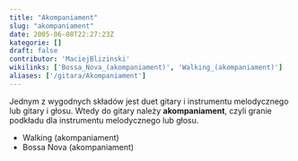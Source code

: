 ```yaml
---
title: "Akompaniament"
slug: "akompaniament"
date: 2005-06-08T22:27:23Z
kategorie: []
draft: false
contributor: 'MaciejBlizinski'
wikilinks: ['Bossa_Nova_(akompaniament)', 'Walking_(akompaniament)']
aliases: ['/gitara/Akompaniament']
---
```

Jednym z wygodnych składów jest duet gitary i instrumentu melodycznego
lub gitary i głosu. Wtedy do gitary należy **akompaniament**, czyli
granie podkładu dla instrumentu melodycznego lub głosu.

  - Walking (akompaniament)<!-- link nie odnosił się do niczego: 'Akompaniament' ('content/Akompaniament.md') links to 'Walking_\\(akompaniament\\)' ('content/Walking_\\(akompaniament\\).md') and that does not exist -->
  - Bossa Nova
    (akompaniament)<!-- link nie odnosił się do niczego: 'Akompaniament' ('content/Akompaniament.md') links to 'Bossa_Nova_\\(akompaniament\\)' ('content/Bossa_Nova_\\(akompaniament\\).md') and that does not exist -->
